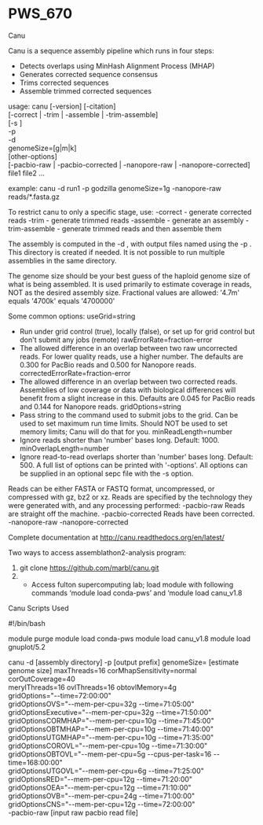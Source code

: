 # PWS_670

Canu

Canu is a sequence assembly pipeline which runs in four steps:
-	Detects overlaps using MinHash Alignment Process (MHAP)
-	Generates corrected sequence consensus
-	Trims corrected sequences
-	Assemble trimmed corrected sequences 

usage:   canu [-version] [-citation] \
[-correct | -trim | -assemble | -trim-assemble] \
[-s <assembly-specifications-file>] \
-p <assembly-prefix> \
-d <assembly-directory> \
genomeSize=<number>[g|m|k] \
[other-options] \
[-pacbio-raw |
-pacbio-corrected |
-nanopore-raw |
-nanopore-corrected] file1 file2 ...

example: canu -d run1 -p godzilla genomeSize=1g -nanopore-raw reads/*.fasta.gz


To restrict canu to only a specific stage, use:
-correct       - generate corrected reads
-trim          - generate trimmed reads
-assemble      - generate an assembly
-trim-assemble - generate trimmed reads and then assemble them

The assembly is computed in the -d <assembly-directory>, with output files named
using the -p <assembly-prefix>.  This directory is created if needed.  It is not
possible to run multiple assemblies in the same directory.

The genome size should be your best guess of the haploid genome size of what is being
assembled.  It is used primarily to estimate coverage in reads, NOT as the desired
assembly size.  Fractional values are allowed: '4.7m' equals '4700k' equals '4700000'

Some common options:
useGrid=string
- Run under grid control (true), locally (false), or set up for grid control
but don't submit any jobs (remote)
rawErrorRate=fraction-error
- The allowed difference in an overlap between two raw uncorrected reads.  For lower
quality reads, use a higher number.  The defaults are 0.300 for PacBio reads and
0.500 for Nanopore reads.
correctedErrorRate=fraction-error
- The allowed difference in an overlap between two corrected reads.  Assemblies of
low coverage or data with biological differences will benefit from a slight increase
in this.  Defaults are 0.045 for PacBio reads and 0.144 for Nanopore reads.
gridOptions=string
- Pass string to the command used to submit jobs to the grid.  Can be used to set
maximum run time limits.  Should NOT be used to set memory limits; Canu will do
that for you.
minReadLength=number
- Ignore reads shorter than 'number' bases long.  Default: 1000.
minOverlapLength=number
- Ignore read-to-read overlaps shorter than 'number' bases long.  Default: 500.
A full list of options can be printed with '-options'.  All options can be supplied in
an optional sepc file with the -s option.

Reads can be either FASTA or FASTQ format, uncompressed, or compressed with gz, bz2 or xz.
Reads are specified by the technology they were generated with, and any processing performed:
-pacbio-raw         <files>      Reads are straight off the machine.
-pacbio-corrected   <files>      Reads have been corrected.
-nanopore-raw       <files>
-nanopore-corrected <files>

Complete documentation at http://canu.readthedocs.org/en/latest/

Two ways to access assemblathon2-analysis program:
1.	git clone https://github.com/marbl/canu.git
2.	- Access fulton supercomputing lab; load module with following commands ‘module load conda-pws’ and ‘module load canu_v1.8

Canu Scripts Used

#!/bin/bash

module purge
module load conda-pws
module load canu_v1.8
module load gnuplot/5.2

canu -d [assembly directory] -p [output prefix] genomeSize= [estimate genome size] maxThreads=16 corMhapSensitivity=normal corOutCoverage=40 \
merylThreads=16 ovlThreads=16 obtovlMemory=4g \
gridOptions="--time=72:00:00" \
gridOptionsOVS="--mem-per-cpu=32g --time=71:05:00" \
gridOptionsExecutive="--mem-per-cpu=32g --time=71:50:00" \
gridOptionsCORMHAP="--mem-per-cpu=10g --time=71:45:00" \
gridOptionsOBTMHAP="--mem-per-cpu=10g --time=71:40:00" \
gridOptionsUTGMHAP="--mem-per-cpu=10g --time=71:35:00" \
gridOptionsCOROVL="--mem-per-cpu=10g --time=71:30:00" \
gridOptionsOBTOVL="--mem-per-cpu=5g --cpus-per-task=16 --time=168:00:00" \
gridOptionsUTGOVL="--mem-per-cpu=6g --time=71:25:00" \
gridOptionsRED="--mem-per-cpu=12g --time=71:20:00" \
gridOptionsOEA="--mem-per-cpu=12g --time=71:10:00" \
gridOptionsOVB="--mem-per-cpu=24g --time=71:00:00" \
gridOptionsCNS="--mem-per-cpu=12g --time=72:00:00" \
-pacbio-raw [input raw pacbio read file]
